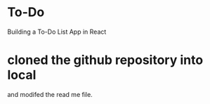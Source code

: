 # To-Do
Building a To-Do List App in React
# cloned the github repository into local
and modifed the read me file.

